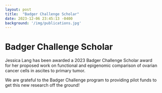 ```yaml
---
layout: post
title:  "Badger Challenge Scholar"
date: 2023-12-06 23:45:13 -0400
background: '/img/publications.jpg'
---
```


# Badger Challenge Scholar

Jessica Lang has been awarded a 2023 Badger Challenge Scholar award for her proposed work on functional and epigenomic comparison of ovarian cancer cells in ascites to primary tumor.

We are grateful to the Badger Challenge program to providing pilot funds to get this new research off the ground!